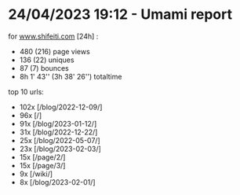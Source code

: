 # 24/04/2023 19:12 - Umami report
for www.shifeiti.com [24h] :

 - 480 (216) page views
 - 136 (22) uniques
 - 87 (7) bounces
 - 8h 1' 43'' (3h 38' 26'') totaltime


top 10 urls:
 - 102x [/blog/2022-12-09/]
 - 96x [/]
 - 91x [/blog/2023-01-12/]
 - 31x [/blog/2022-12-22/]
 - 25x [/blog/2022-05-07/]
 - 23x [/blog/2023-02-03/]
 - 15x [/page/2/]
 - 15x [/page/3/]
 - 9x [/wiki/]
 - 8x [/blog/2023-02-01/]


